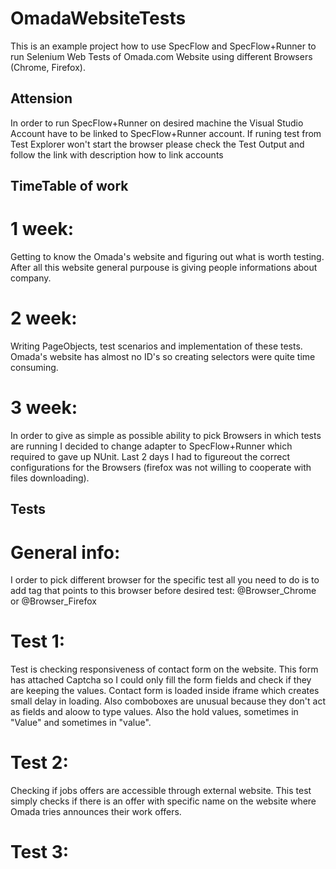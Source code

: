 # OmadaWebsiteTests
 
This is an example project how to use SpecFlow and SpecFlow+Runner to run Selenium Web Tests of Omada.com Website using different Browsers (Chrome, Firefox).

## Attension 
In order to run SpecFlow+Runner on desired machine the Visual Studio Account have to be linked to SpecFlow+Runner account.
If runing test from Test Explorer won't start the browser please check the Test Output and follow the link with description how to link accounts

## TimeTable of work
# 1 week: 
Getting to know the Omada's website and figuring out what is worth testing. After all this website general purpouse is giving people informations about company.
# 2 week: 
Writing PageObjects, test scenarios and implementation of these tests. Omada's website has almost no ID's so creating selectors were quite time consuming.
# 3 week:
In order to give as simple as possible ability to pick Browsers in which tests are running I decided to change adapter to SpecFlow+Runner which required to gave up NUnit. Last 2 days I had to figureout the correct configurations for the Browsers (firefox was not willing to cooperate with files downloading).

## Tests
# General info:
I order to pick different browser for the specific test all you need to do is to add tag that points to this browser before desired test: @Browser_Chrome or @Browser_Firefox

# Test 1:
Test is checking responsiveness of contact form on the website. This form has attached Captcha so I could only fill the form fields and check if they are keeping the values. Contact form is loaded inside iframe which creates small delay in loading. Also comboboxes are unusual because they don't act as fields and aloow to type values. Also the hold values, sometimes in "Value" and sometimes in "value".

# Test 2:
Checking if jobs offers are accessible through external website. This test simply checks if there is an offer with specific name on the website where Omada tries announces their work offers.

# Test 3:
